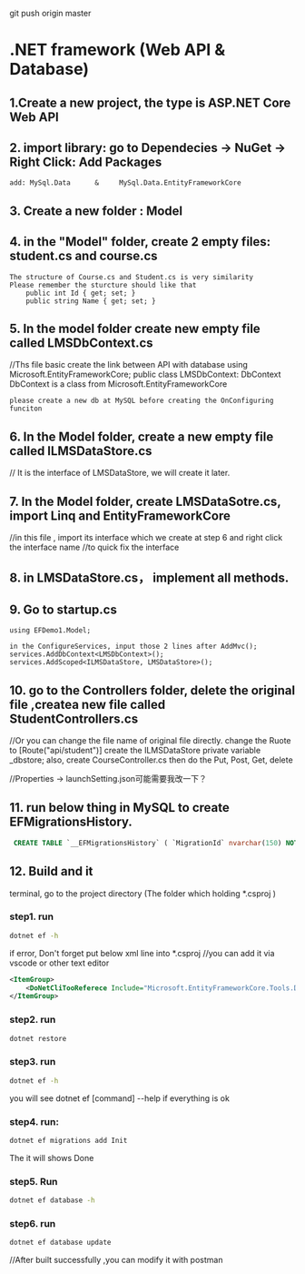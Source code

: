 git push origin master
# .NET framework (Web API & Database)

## 1.Create a new project, the type is ASP.NET Core Web API


## 2. import library: go to Dependecies -> NuGet -> Right Click: Add Packages
	add: MySql.Data      &     MySql.Data.EntityFrameworkCore

## 3. Create a new folder : Model

## 4. in the "Model" folder, create 2 empty files: student.cs and course.cs
	The structure of Course.cs and Student.cs is very similarity
	Please remember the sturcture should like that
		public int Id { get; set; }
        public string Name { get; set; }

## 5. In the model folder create new empty file called LMSDbContext.cs
//Ths file basic create the link between API with database
	using Microsoft.EntityFrameworkCore;
	public class LMSDbContext: DbContext
	DbContext is a class from Microsoft.EntityFrameworkCore

	please create a new db at MySQL before creating the OnConfiguring funciton

## 6. In the Model folder, create a new empty file called ILMSDataStore.cs
// It is the interface of LMSDataStore, we will create it later.

## 7. In the Model folder, create LMSDataSotre.cs, import Linq and EntityFrameworkCore
//in this file , import its interface which we create at step 6 and right click the interface name
//to quick fix the interface

## 8. in LMSDataStore.cs， implement all methods.

## 9. Go to startup.cs
	using EFDemo1.Model;

	in the ConfigureServices, input those 2 lines after AddMvc();
	services.AddDbContext<LMSDbContext>();
	services.AddScoped<ILMSDataStore, LMSDataStore>();

## 10. go to the Controllers folder, delete the original file ,createa new file called StudentControllers.cs
//Or you can change the file name of original file directly.
change the Ruote to [Route("api/student")]
create the ILMSDataStore private variable _dbstore;
also, create CourseController.cs then do the Put, Post, Get, delete

//Properties -> launchSetting.json可能需要我改一下？

## 11. run below thing in MySQL to create EFMigrationsHistory.
```sql
 CREATE TABLE `__EFMigrationsHistory` ( `MigrationId` nvarchar(150) NOT NULL, `ProductVersion` nvarchar(32) NOT NULL, PRIMARY KEY (`MigrationId`) );
```

## 12. Build and  it
 terminal, go to the project directory (The folder which holding *.csproj )
### step1. run
```bash
dotnet ef -h
```

if error, Don't forget put below xml line into *.csproj
//you can add it via vscode or other text editor
```xml
<ItemGroup>
	<DoNetCliTooReferece Include="Microsoft.EntityFrameworkCore.Tools.DotNet" Version="2.0.0" />
</ItemGroup>
```

### step2. run
```bash
dotnet restore
```

### step3. run 
```bash
dotnet ef -h
```

you will see dotnet ef [command] --help     if everything is ok

### step4. run:
```bash
dotnet ef migrations add Init
```

The it will shows Done

### step5. Run
```bash
dotnet ef database -h
```

### step6. run
```bash
dotnet ef database update
```
//After built successfully ,you can modify it with postman










